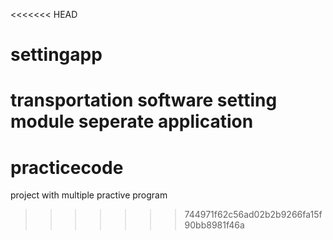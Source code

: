 <<<<<<< HEAD
# settingapp
transportation software setting module seperate application
=======
# practicecode
project with multiple practive program
>>>>>>> 744971f62c56ad02b2b9266fa15f90bb8981f46a
